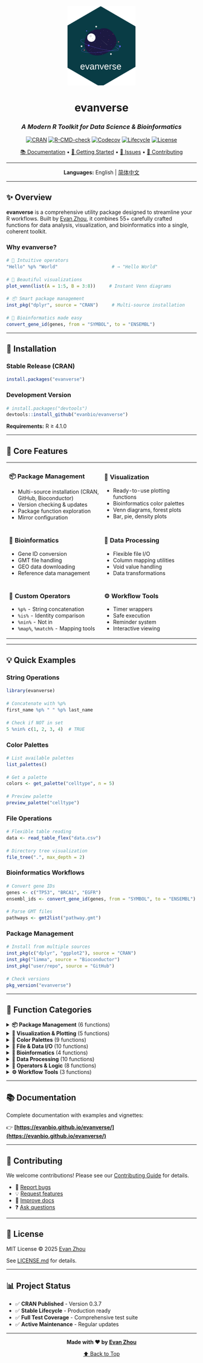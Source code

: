 <div align="center">

<img src="man/figures/logo.png" width="180" alt="evanverse logo" />

# evanverse

### *A Modern R Toolkit for Data Science & Bioinformatics*

[![CRAN](https://www.r-pkg.org/badges/version/evanverse)](https://CRAN.R-project.org/package=evanverse)
[![R-CMD-check](https://github.com/evanbio/evanverse/actions/workflows/R-CMD-check.yaml/badge.svg)](https://github.com/evanbio/evanverse/actions/workflows/R-CMD-check.yaml)
[![Codecov](https://codecov.io/gh/evanbio/evanverse/branch/main/graph/badge.svg)](https://codecov.io/gh/evanbio/evanverse?branch=main)
[![Lifecycle](https://img.shields.io/badge/lifecycle-stable-brightgreen.svg)](https://lifecycle.r-lib.org/articles/stages.html#stable)
[![License](https://img.shields.io/badge/License-MIT-blue.svg)](LICENSE.md)

[📚 Documentation](https://evanbio.github.io/evanverse/) •
[🚀 Getting Started](https://evanbio.github.io/evanverse/articles/get-started.html) •
[💬 Issues](https://github.com/evanbio/evanverse/issues) •
[🤝 Contributing](CONTRIBUTING.md)

---

**Languages:** English | [简体中文](README_zh.md)

</div>

---

## ✨ Overview

**evanverse** is a comprehensive utility package designed to streamline your R workflows. Built by [Evan Zhou](mailto:evanzhou.bio@gmail.com), it combines 55+ carefully crafted functions for data analysis, visualization, and bioinformatics into a single, coherent toolkit.

### Why evanverse?

```r
# 🎯 Intuitive operators
"Hello" %p% "World"                    # → "Hello World"

# 🎨 Beautiful visualizations
plot_venn(list(A = 1:5, B = 3:8))     # Instant Venn diagrams

# 📦 Smart package management
inst_pkg("dplyr", source = "CRAN")     # Multi-source installation

# 🧬 Bioinformatics made easy
convert_gene_id(genes, from = "SYMBOL", to = "ENSEMBL")
```

---

## 🚀 Installation

### Stable Release (CRAN)

```r
install.packages("evanverse")
```

### Development Version

```r
# install.packages("devtools")
devtools::install_github("evanbio/evanverse")
```

**Requirements:** R ≥ 4.1.0

---

## 🎯 Core Features

<table>
<tr>
<td width="50%">

### 📦 Package Management
- Multi-source installation (CRAN, GitHub, Bioconductor)
- Version checking & updates
- Package function exploration
- Mirror configuration

</td>
<td width="50%">

### 🎨 Visualization
- Ready-to-use plotting functions
- Bioinformatics color palettes
- Venn diagrams, forest plots
- Bar, pie, density plots

</td>
</tr>
<tr>
<td width="50%">

### 🧬 Bioinformatics
- Gene ID conversion
- GMT file handling
- GEO data downloading
- Reference data management

</td>
<td width="50%">

### 🔧 Data Processing
- Flexible file I/O
- Column mapping utilities
- Void value handling
- Data transformations

</td>
</tr>
<tr>
<td width="50%">

### 🧮 Custom Operators
- `%p%` - String concatenation
- `%is%` - Identity comparison
- `%nin%` - Not in
- `%map%`, `%match%` - Mapping tools

</td>
<td width="50%">

### ⚙️ Workflow Tools
- Timer wrappers
- Safe execution
- Reminder system
- Interactive viewing

</td>
</tr>
</table>

---

## 💡 Quick Examples

### String Operations
```r
library(evanverse)

# Concatenate with %p%
first_name %p% " " %p% last_name

# Check if NOT in set
5 %nin% c(1, 2, 3, 4)  # TRUE
```

### Color Palettes
```r
# List available palettes
list_palettes()

# Get a palette
colors <- get_palette("celltype", n = 5)

# Preview palette
preview_palette("celltype")
```

### File Operations
```r
# Flexible table reading
data <- read_table_flex("data.csv")

# Directory tree visualization
file_tree(".", max_depth = 2)
```

### Bioinformatics Workflows
```r
# Convert gene IDs
genes <- c("TP53", "BRCA1", "EGFR")
ensembl_ids <- convert_gene_id(genes, from = "SYMBOL", to = "ENSEMBL")

# Parse GMT files
pathways <- gmt2list("pathway.gmt")
```

### Package Management
```r
# Install from multiple sources
inst_pkg(c("dplyr", "ggplot2"), source = "CRAN")
inst_pkg("limma", source = "Bioconductor")
inst_pkg("user/repo", source = "GitHub")

# Check versions
pkg_version("evanverse")
```

---

## 📖 Function Categories

<details>
<summary><b>📦 Package Management</b> (6 functions)</summary>

- `check_pkg()` - Check if packages are installed
- `inst_pkg()` - Install packages from multiple sources
- `update_pkg()` - Update installed packages
- `pkg_version()` - Get package version
- `pkg_functions()` - List package functions
- `set_mirror()` - Configure CRAN mirror

</details>

<details>
<summary><b>🎨 Visualization & Plotting</b> (5 functions)</summary>

- `plot_venn()` - Venn diagrams
- `plot_forest()` - Forest plots
- `plot_bar()` - Bar charts
- `plot_pie()` - Pie charts
- `plot_density()` - Density plots

</details>

<details>
<summary><b>🌈 Color Palettes</b> (9 functions)</summary>

- `get_palette()` - Retrieve color palette
- `list_palettes()` - List available palettes
- `create_palette()` - Create custom palette
- `preview_palette()` - Preview palette colors
- `bio_palette_gallery()` - Browse bio palettes
- `compile_palettes()` - Compile palette data
- `remove_palette()` - Remove palette
- `hex2rgb()` - Convert hex to RGB
- `rgb2hex()` - Convert RGB to hex

</details>

<details>
<summary><b>📁 File & Data I/O</b> (10 functions)</summary>

- `read_table_flex()` - Flexible table reading
- `read_excel_flex()` - Flexible Excel reading
- `write_xlsx_flex()` - Flexible Excel writing
- `download_url()` - Download from URL
- `download_batch()` - Batch downloads
- `download_geo_data()` - Download GEO datasets
- `file_info()` - File information
- `file_tree()` - Directory tree
- `get_ext()` - Get file extension
- `view()` - Interactive data viewer

</details>

<details>
<summary><b>🧬 Bioinformatics</b> (4 functions)</summary>

- `convert_gene_id()` - Gene ID conversion
- `download_gene_ref()` - Download gene references
- `gmt2df()` - GMT to data frame
- `gmt2list()` - GMT to list

</details>

<details>
<summary><b>🔧 Data Processing</b> (10 functions)</summary>

- `df2list()` - Data frame to list
- `map_column()` - Map column values
- `is_void()` - Check for void values
- `any_void()` - Any void values
- `drop_void()` - Remove void values
- `replace_void()` - Replace void values
- `cols_with_void()` - Columns with voids
- `rows_with_void()` - Rows with voids

</details>

<details>
<summary><b>🧮 Operators & Logic</b> (8 functions)</summary>

- `%p%` - String concatenation operator
- `%is%` - Identity comparison
- `%nin%` - Not in operator
- `%map%` - Mapping operator
- `%match%` - Match operator
- `combine_logic()` - Combine logical vectors
- `comb()` - Combinations
- `perm()` - Permutations

</details>

<details>
<summary><b>⚙️ Workflow Tools</b> (3 functions)</summary>

- `with_timer()` - Execute with timing
- `remind()` - Set reminders
- `safe_execute()` - Safe function execution

</details>

---

## 📚 Documentation

Complete documentation with examples and vignettes:

👉 **[https://evanbio.github.io/evanverse/](https://evanbio.github.io/evanverse/)**

---

## 🤝 Contributing

We welcome contributions! Please see our [Contributing Guide](CONTRIBUTING.md) for details.

- 🐛 [Report bugs](https://github.com/evanbio/evanverse/issues/new?template=bug_report.yml)
- 💡 [Request features](https://github.com/evanbio/evanverse/issues/new?template=feature_request.yml)
- 📖 [Improve docs](https://github.com/evanbio/evanverse/issues/new?template=documentation.yml)
- ❓ [Ask questions](https://github.com/evanbio/evanverse/issues/new?template=question.yml)

---

## 📜 License

MIT License © 2025 [Evan Zhou](mailto:evanzhou.bio@gmail.com)

See [LICENSE.md](LICENSE.md) for details.

---

## 📊 Project Status

- ✅ **CRAN Published** - Version 0.3.7
- ✅ **Stable Lifecycle** - Production ready
- ✅ **Full Test Coverage** - Comprehensive test suite
- ✅ **Active Maintenance** - Regular updates

---

<div align="center">

**Made with ❤️ by [Evan Zhou](https://github.com/evanbio)**

[⬆ Back to Top](#evanverse)

</div>
